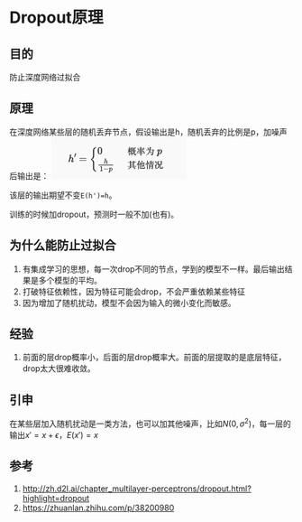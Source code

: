 # Dropout原理

## 目的

防止深度网络过拟合

## 原理

在深度网络某些层的随机丢弃节点，假设输出是h，随机丢弃的比例是p，加噪声后输出是：
![](./img/0002-1.png)

该层的输出期望不变`E(h')=h`。

训练的时候加dropout，预测时一般不加(也有)。



## 为什么能防止过拟合

1. 有集成学习的思想，每一次drop不同的节点，学到的模型不一样。最后输出结果是多个模型的平均。
2. 打破特征依赖性，因为特征可能会drop，不会严重依赖某些特征
3. 因为增加了随机扰动，模型不会因为输入的微小变化而敏感。

## 经验

1. 前面的层drop概率小，后面的层drop概率大。前面的层提取的是底层特征，drop太大很难收敛。

## 引申

在某些层加入随机扰动是一类方法，也可以加其他噪声，比如$N(0,\sigma^2)$，每一层的输出$x'=x+\epsilon$，$E(x')=x$

## 参考

1. http://zh.d2l.ai/chapter_multilayer-perceptrons/dropout.html?highlight=dropout
2. https://zhuanlan.zhihu.com/p/38200980
